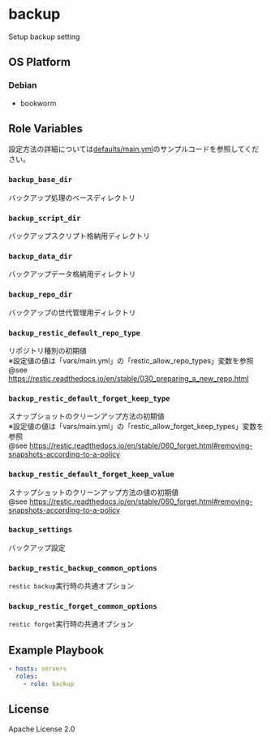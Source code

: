 backup
=================

Setup backup setting

OS Platform
-----------------

### Debian

- bookworm

Role Variables
--------------

設定方法の詳細については[defaults/main.yml](defaults/main.yml)のサンプルコードを参照してください。

### `backup_base_dir`

バックアップ処理のベースディレクトリ

### `backup_script_dir`

バックアップスクリプト格納用ディレクトリ

### `backup_data_dir`

バックアップデータ格納用ディレクトリ

### `backup_repo_dir`

バックアップの世代管理用ディレクトリ

### `backup_restic_default_repo_type`

リポジトリ種別の初期値  
※設定値の値は「vars/main.yml」の「restic_allow_repo_types」変数を参照  
@see https://restic.readthedocs.io/en/stable/030_preparing_a_new_repo.html

### `backup_restic_default_forget_keep_type`

スナップショットのクリーンアップ方法の初期値  
※設定値の値は「vars/main.yml」の「restic_allow_forget_keep_types」変数を参照  
@see https://restic.readthedocs.io/en/stable/060_forget.html#removing-snapshots-according-to-a-policy

### `backup_restic_default_forget_keep_value`

スナップショットのクリーンアップ方法の値の初期値  
@see https://restic.readthedocs.io/en/stable/060_forget.html#removing-snapshots-according-to-a-policy

### `backup_settings`

バックアップ設定

### `backup_restic_backup_common_options`

`restic backup`実行時の共通オプション

### `backup_restic_forget_common_options`

`restic forget`実行時の共通オプション

Example Playbook
--------------

```yaml
- hosts: servers
  roles:
    - role: backup
```

License
--------------

Apache License 2.0
